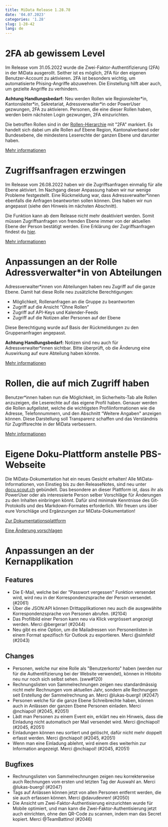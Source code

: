 ```yaml
---
title: MiData Release 1.28.78
date: '04.07.2023'
categories: '1.28'
slug: 1-28-42
lang: de
---
```


# 2FA ab gewissem Level
Im Release vom 31.05.2022 wurde die Zwei-Faktor-Authentifizierung (2FA) in der MiData ausgerollt. Seither ist es möglich, 2FA für den eigenen Benutzer-Account zu aktivieren. 2FA ist besonders wichtig, um automatisierte Phising-Angriffe abzuwehren. Die Einstellung hilft aber auch, um gezielte Angriffe zu verhindern.

**Achtung Handlungsbedarf:** Neu werden Rollen wie Regionsleiter\*in, Kantonsleiter\*in, Sekretariat, Adressverwalter\*in oder PowerUser gezwungen, 2FA zu aktivieren. Personen, die eine dieser Rollen haben, werden beim nächsten Login gezwungen, 2FA einzurichten.

Die betroffen Rollen sind in der [Rollen-Hierarchie](https://github.com/hitobito/hitobito_pbs#pfadi-organization-hierarchy) mit "2FA" markiert. Es handelt sich dabei um alle Rollen auf Ebene Region, Kantonalverband oder Bundesebene, die mindestens Leserechte der ganzen Ebene und darunter haben.

[Mehr informationen](https://trello.com/c/VcOzdHbB)

# Zugriffsanfragen erzwingen
Im Release vom 26.08.2022 haben wir die Zugriffsanfragen einmalig für alle Ebene aktiviert. Im Nachgang dieser Anpassung haben wir nur wenige Probleme festgestellt. Eine Rückmeldung war, dass Adressverwalter\*innen ebenfalls die Anfragen beantworten sollen können. Dies haben wir nun angepasst (siehe den Hinweis im nächsten Abschnitt).

Die Funktion kann ab dem Release nicht mehr deaktiviert werden. Somit müssen Zugriffsanfragen von fremden Ebene immer von der aktuellen Ebene der Person bestätigt werden. Eine Erklärung der Zugriffsanfragen findest du [hier](https://hitobito.readthedocs.io/de/latest/access_concept.html#security-zugriffsanfragen-und-manuelle-freigabe).

[Mehr informationen](https://trello.com/c/feTVqE67)

# Anpassungen an der Rolle Adressverwalter\*in von Abteilungen
Adressverwalter\*innen von Abteilungen haben neu Zugriff auf die ganze Ebene. Damit hat diese Rolle neu zusätzliche Berechtigungen:

- Möglichkeit, Rollenanfragen an die Gruppe zu beantworten
- Zugriff auf die Ansicht “Ohne Rollen”
- Zugriff auf API-Keys und Kalender-Feeds
- Zugriff auf die Notizen aller Personen auf der Ebene

Diese Berechtigung wurde auf Basis der Rückmeldungen zu den Gruppenanfragen angepasst.

**Achtung Handlungsbedarf:** Notizen sind neu auch für Adressverwalter\*innen sichtbar. Bitte überprüft, ob die Änderung eine Auswirkung auf eure Abteilung haben könnte.

[Mehr informationen](https://trello.com/c/mZBGeyY6)

# Rollen, die auf mich Zugriff haben
Benutzer\*innen haben nun die Möglichkeit, im Sicherheits-Tab alle Rollen anzuzeigen, die Leserechte auf das eigene Profil haben. Genauer werden die Rollen aufgelistet, welche die wichtigsten Profilinformationen wie die Adresse, Telefonnummern, und den Abschnitt “Weitere Angaben" anzeigen können. Diese Darstellung soll Transparenz schaffen und das Verständnis für Zugriffsrechte in der MiData verbessern.

[Mehr informationen](https://trello.com/c/dDLRQ9uf)

# Eigene Doku-Plattform anstelle PBS-Webseite
Die MiData-Dokumentation hat ein neues Gesicht erhalten! Alle MiData-Informationen, von Einstieg bis zu den ReleaseNotes, sind neu unter [docu.scout.ch](http://docu.scout.ch) gebündelt. Das besondere an dieser Plattform ist, dass ihr als PowerUser oder als interessierte Person selber Vorschläge für Änderungen zu den Inhalten einbringen könnt. Dafür sind minimale Kenntnisse des Git-Protokolls und des Markdown-Formates erforderlich. Wir freuen uns über eure Vorschläge und Ergänzungen zur MiData-Dokumentation!

[Zur Dokumentationsplattform](https://docu.scout.ch)

[Eine Änderung vorschlagen](https://github.com/scout-ch/docu/blob/master/CONTRIBUTING.md)

# Anpassungen an der Kernapplikation

## Features
- Die E-Mail, welche bei der "Passwort vergessen" Funktion versendet wird, wird neu in der Korrespondenzsprache der Person versendet. (#2061)
- Über die JSON:API können Drittapplikationen neu auch die ausgewählte Korrespondenzsprache von Personen abrufen. (#2104)
- Das Profilbild einer Person kann neu via Klick vergrössert angezeigt werden. Merci @bergerar! (#2044)
- Neu gibt es eine Option, um die Mailadressen von Personenlisten in einem Format spezifisch für Outlook zu exportieren. Merci @simfeld! (#2043)

## Changes
- Personen, welche nur eine Rolle als "Benutzerkonto" haben (werden nur für die Authentifizierung bei der Website verwendet), können in Hitobito neu nur noch sich selbst sehen. (sww#120)
- Rechnungslisten von Sammelrechnungen zeigen neu standardmässig nicht mehr Rechnungen vom aktuellen Jahr, sondern alle Rechnungen seit Erstellung der Sammelrechnung an. Merci @lukas-buergi! (#2047)
- Personen welche für die ganze Ebene Schreibrechte haben, können auch in Anlässen der ganzen Ebene Personen einladen. Merci @nchiapol! (#2045, #2051)
- Lädt man Personen zu einem Event ein, erklärt neu ein Hinweis, dass die Einladung nicht automatisch per Mail versendet wird. Merci @nchiapol! (#2045, #2051)
- Einladungen können neu sortiert und gelöscht, dafür nicht mehr doppelt erfasst werden. Merci @nchiapol! (#2045, #2051)
- Wenn man eine Einladung ablehnt, wird einem dies weiterhin zur Information angezeigt. Merci @nchiapol! (#2045, #2051)

## Bugfixes
- Rechnungslisten von Sammelrechnungen zeigen neu korrekterweise auch Rechnungen vom ersten und letzten Tag der Auswahl an. Merci @lukas-buergi! (#2047)
- Tags auf Anlässen können jetzt von allen Personen entfernt werden, die sie auch erfassen können. Merci @davudevren! (#2050)
- Die Ansicht um Zwei-Faktor-Authentisierung einzurichten wurde für Mobile optimiert, und man kann die Zwei-Faktor-Authentisierung jetzt auch einrichten, ohne den QR-Code zu scannen, indem man das Secret kopiert. Merci @TeamBattino! (#2046)
